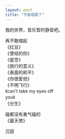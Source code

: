 ```yaml
---
layout: post
title: "不能唱歌了"
---
```

我的世界，音乐暂时静音吧。  

再不敢唱起  
《红豆》  
《曾经的你》  
《星空》  
《旅行的意义》  
《表面的和平》  
《你很爱他》  
《不明飞行》  
《can't take my eyes off  
you》  
《分生》  

碰都没有勇气碰的  
《最天使》  

沉寂  





							  
		
